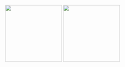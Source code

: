 
<p align="center">
  <img height="180px" src="https://github-readme-stats.vercel.app/api?username=xyygudu&show_icons=true" />
  <img height="180px"  src="https://github-readme-stats.vercel.app/api/top-langs/?username=xyygudu&layout=compact" />
</p>


<!--
**xyygudu/xyygudu** is a ✨ _special_ ✨ repository because its `README.md` (this file) appears on your GitHub profile.

Here are some ideas to get you started:

- 🔭 I’m currently working on ...
- 🌱 I’m currently learning ...
- 👯 I’m looking to collaborate on ...
- 🤔 I’m looking for help with ...
- 💬 Ask me about ...
- 📫 How to reach me: ...
- 😄 Pronouns: ...
- ⚡ Fun fact: ...
-->
